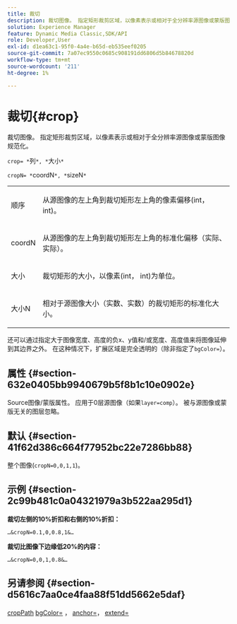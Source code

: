 ```yaml
---
title: 裁切
description: 裁切图像。 指定矩形裁剪区域，以像素表示或相对于全分辨率源图像或蒙版图像规范化。
solution: Experience Manager
feature: Dynamic Media Classic,SDK/API
role: Developer,User
exl-id: d1ea63c1-95f0-4a4e-b65d-eb535eef0205
source-git-commit: 7a07ec9550c0685c908191dd6806d5b84678820d
workflow-type: tm+mt
source-wordcount: '211'
ht-degree: 1%

---
```


# 裁切{#crop}

裁切图像。 指定矩形裁剪区域，以像素表示或相对于全分辨率源图像或蒙版图像规范化。

`crop= *`列`*, *`大小`*`

`cropN= *`coordN`*, *`sizeN`*`

<table id="simpletable_472A9AD67AA64419B0877B0535F8B14A"> 
 <tr class="strow"> 
  <td class="stentry"> <p><span class="codeph"> <span class="varname">顺序</span></span> </p> </td> 
  <td class="stentry"> <p>从源图像的左上角到裁切矩形左上角的像素偏移(int， int)。 </p></td> 
 </tr> 
 <tr class="strow"> 
  <td class="stentry"> <p><span class="codeph"> <span class="varname"> coordN</span></span> </p> </td> 
  <td class="stentry"> <p>从源图像的左上角到裁切矩形左上角的标准化偏移（实际、实际）。 </p></td> 
 </tr> 
 <tr class="strow"> 
  <td class="stentry"> <p><span class="codeph"> <span class="varname">大小</span></span> </p></td> 
  <td class="stentry"> <p>裁切矩形的大小，以像素(int， int)为单位。 </p></td> 
 </tr> 
 <tr class="strow"> 
  <td class="stentry"> <p><span class="codeph"> <span class="varname">大小N</span></span> </p></td> 
  <td class="stentry"> <p>相对于源图像大小（实数、实数）的裁切矩形的标准化大小。 </p></td> 
 </tr> 
</table>

还可以通过指定大于图像宽度、高度的负x、y值和/或宽度、高度值来将图像延伸到其边界之外。 在这种情况下，扩展区域是完全透明的（除非指定了`bgColor=`）。

## 属性 {#section-632e0405bb9940679b5f8b1c10e0902e}

Source图像/蒙版属性。 应用于0层源图像（如果`layer=comp`）。 被与源图像或蒙版无关的图层忽略。

## 默认 {#section-41f62d386c664f77952bc22e7286bb88}

整个图像(`cropN=0,0,1,1`)。

## 示例 {#section-2c99b481c0a04321979a3b522aa295d1}

**裁切左侧的10%折扣和右侧的10%折扣：**

`…&cropN=0.1,0,0.8,1&…`

**裁切比图像下边缘低20%的内容：**

`…&cropN=0,0,1,0.8&…`

## 另请参阅 {#section-d5616c7aa0ce4faa88f51dd5662e5daf}

[cropPath](/help/aem-is-ir-api/is-api/http-ref/image-serving-api-ref/c-http-protocol-reference/c-command-reference/r-croppath.md) [bgColor=](../../../../../is-api/http-ref/image-serving-api-ref/c-http-protocol-reference/c-command-reference/r-bgcolor.md#reference-441371ba4ef54fe781887c5ae448f6ab) ， [anchor=](../../../../../is-api/http-ref/image-serving-api-ref/c-http-protocol-reference/c-command-reference/r-anchor.md#reference-6661e548ab284b82828d8d94c8ddeb7c)， [extend=](../../../../../is-api/http-ref/image-serving-api-ref/c-http-protocol-reference/c-command-reference/r-extend.md#reference-7e9156beb285459d830e2d56782a74ac)
